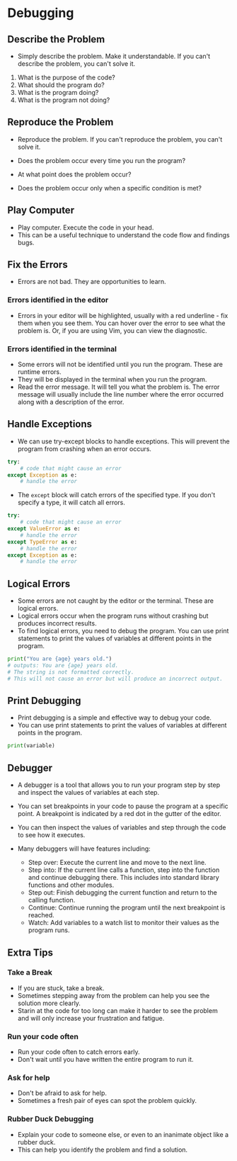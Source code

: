 # Debugging 

## Describe the Problem

- Simply describe the problem. Make it understandable. If you can't describe the problem, you can't solve it.

1. What is the purpose of the code?
2. What should the program do?
2. What is the program doing?
3. What is the program not doing?

## Reproduce the Problem

- Reproduce the problem. If you can't reproduce the problem, you can't solve it.

- Does the problem occur every time you run the program?
- At what point does the problem occur?
- Does the problem occur only when a specific condition is met?

## Play Computer

- Play computer. Execute the code in your head. 
- This can be a useful technique to understand the code flow and findings bugs.

## Fix the Errors

- Errors are not bad. They are opportunities to learn.

### Errors identified in the editor
- Errors in your editor will be highlighted, usually with a red underline - fix them when you see them. You can hover over the error to see what the problem is. Or, if you are using Vim, you can view the diagnostic.

### Errors identified in the terminal
- Some errors will not be identified until you run the program. These are runtime errors.
- They will be displayed in the terminal when you run the program.
- Read the error message. It will tell you what the problem is. The error message will usually include the line number where the error occurred along with a description of the error.

## Handle Exceptions

- We can use try-except blocks to handle exceptions. This will prevent the program from crashing when an error occurs.

```python
try:
    # code that might cause an error
except Exception as e:
    # handle the error
```

- The `except` block will catch errors of the specified type. If you don't specify a type, it will catch all errors.

```python
try:
    # code that might cause an error
except ValueError as e:
    # handle the error
except TypeError as e:
    # handle the error
except Exception as e:
    # handle the error
```

## Logical Errors

- Some errors are not caught by the editor or the terminal. These are logical errors.
- Logical errors occur when the program runs without crashing but produces incorrect results.
- To find logical errors, you need to debug the program. You can use print statements to print the values of variables at different points in the program.

```python
print("You are {age} years old.")
# outputs: You are {age} years old.
# The string is not formatted correctly. 
# This will not cause an error but will produce an incorrect output.
```

## Print Debugging

- Print debugging is a simple and effective way to debug your code.
- You can use print statements to print the values of variables at different points in the program.

```python
print(variable)
```

## Debugger

- A debugger is a tool that allows you to run your program step by step and inspect the values of variables at each step.
- You can set breakpoints in your code to pause the program at a specific point. A breakpoint is indicated by a red dot in the gutter of the editor.
- You can then inspect the values of variables and step through the code to see how it executes.
- Many debuggers will have features including:

    - Step over: Execute the current line and move to the next line.
    - Step into: If the current line calls a function, step into the function and continue debugging there. This includes into standard library functions and other modules.
    - Step out: Finish debugging the current function and return to the calling function.
    - Continue: Continue running the program until the next breakpoint is reached.
    - Watch: Add variables to a watch list to monitor their values as the program runs.

## Extra Tips

### Take a Break

- If you are stuck, take a break.
- Sometimes stepping away from the problem can help you see the solution more clearly.
- Starin at the code for too long can make it harder to see the problem and will only increase your frustration and fatigue.

### Run your code often

- Run your code often to catch errors early.
- Don't wait until you have written the entire program to run it.

### Ask for help

- Don't be afraid to ask for help.
- Sometimes a fresh pair of eyes can spot the problem quickly.

### Rubber Duck Debugging

- Explain your code to someone else, or even to an inanimate object like a rubber duck.
- This can help you identify the problem and find a solution.
